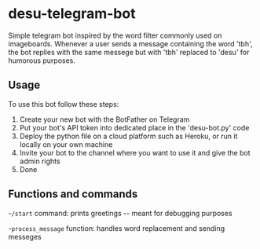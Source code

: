 # desu-telegram-bot
Simple telegram bot inspired by the word filter commonly used on imageboards. Whenever a user sends a message containing the word 'tbh', the bot replies with the same messege but with 'tbh' replaced to 'desu' for humorous purposes.
## Usage 
To use this bot follow these steps:
1. Create your new bot with the BotFather on Telegram
2. Put your bot's API token into dedicated place in the 'desu-bot.py' code
3. Deploy the python file on a cloud platform such as Heroku, or run it locally on your own machine
4. Invite your bot to the channel where you want to use it and give the bot admin rights
5. Done
## Functions and commands 
-```/start``` command: prints greetings -- meant for debugging purposes

-```process_message``` function: handles word replacement and sending messeges
